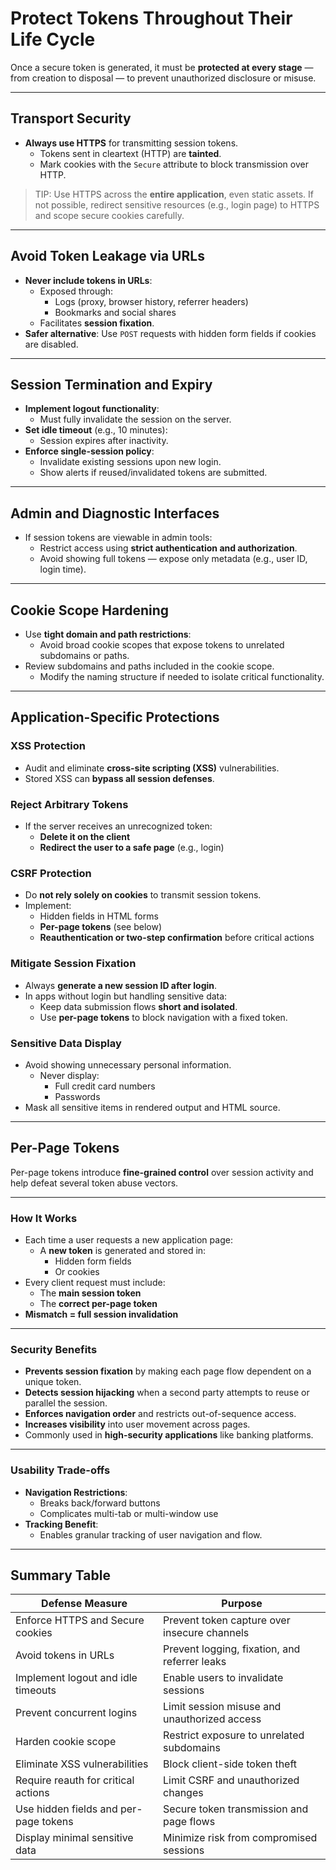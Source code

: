 # Protect Tokens Throughout Their Life Cycle

Once a secure token is generated, it must be **protected at every stage** — from creation to disposal — to prevent unauthorized disclosure or misuse.

---

## Transport Security

- **Always use HTTPS** for transmitting session tokens.
  - Tokens sent in cleartext (HTTP) are **tainted**.
  - Mark cookies with the `Secure` attribute to block transmission over HTTP.

> TIP: Use HTTPS across the **entire application**, even static assets. If not possible, redirect sensitive resources (e.g., login page) to HTTPS and scope secure cookies carefully.

---

## Avoid Token Leakage via URLs

- **Never include tokens in URLs**:
  - Exposed through:
    - Logs (proxy, browser history, referrer headers)
    - Bookmarks and social shares
  - Facilitates **session fixation**.
- **Safer alternative**: Use `POST` requests with hidden form fields if cookies are disabled.

---

## Session Termination and Expiry

- **Implement logout functionality**:
  - Must fully invalidate the session on the server.
- **Set idle timeout** (e.g., 10 minutes):
  - Session expires after inactivity.
- **Enforce single-session policy**:
  - Invalidate existing sessions upon new login.
  - Show alerts if reused/invalidated tokens are submitted.

---

## Admin and Diagnostic Interfaces

- If session tokens are viewable in admin tools:
  - Restrict access using **strict authentication and authorization**.
  - Avoid showing full tokens — expose only metadata (e.g., user ID, login time).

---

## Cookie Scope Hardening

- Use **tight domain and path restrictions**:
  - Avoid broad cookie scopes that expose tokens to unrelated subdomains or paths.
- Review subdomains and paths included in the cookie scope.
  - Modify the naming structure if needed to isolate critical functionality.

---

## Application-Specific Protections

### **XSS Protection**

- Audit and eliminate **cross-site scripting (XSS)** vulnerabilities.
- Stored XSS can **bypass all session defenses**.

### **Reject Arbitrary Tokens**

- If the server receives an unrecognized token:
  - **Delete it on the client**
  - **Redirect the user to a safe page** (e.g., login)

### **CSRF Protection**

- Do **not rely solely on cookies** to transmit session tokens.
- Implement:
  - Hidden fields in HTML forms
  - **Per-page tokens** (see below)
  - **Reauthentication or two-step confirmation** before critical actions

### **Mitigate Session Fixation**

- Always **generate a new session ID after login**.
- In apps without login but handling sensitive data:
  - Keep data submission flows **short and isolated**.
  - Use **per-page tokens** to block navigation with a fixed token.

### **Sensitive Data Display**

- Avoid showing unnecessary personal information.
  - Never display:
    - Full credit card numbers
    - Passwords
- Mask all sensitive items in rendered output and HTML source.

---

## Per-Page Tokens

Per-page tokens introduce **fine-grained control** over session activity and help defeat several token abuse vectors.

---

### How It Works

- Each time a user requests a new application page:
  - A **new token** is generated and stored in:
    - Hidden form fields
    - Or cookies
- Every client request must include:
  - The **main session token**
  - The **correct per-page token**
- **Mismatch = full session invalidation**

---

### Security Benefits

- **Prevents session fixation** by making each page flow dependent on a unique token.
- **Detects session hijacking** when a second party attempts to reuse or parallel the session.
- **Enforces navigation order** and restricts out-of-sequence access.
- **Increases visibility** into user movement across pages.
- Commonly used in **high-security applications** like banking platforms.

---

### Usability Trade-offs

- **Navigation Restrictions**:
  - Breaks back/forward buttons
  - Complicates multi-tab or multi-window use
- **Tracking Benefit**:
  - Enables granular tracking of user navigation and flow.

---

## Summary Table

| Defense Measure                           | Purpose                                         |
|------------------------------------------|-------------------------------------------------|
| Enforce HTTPS and Secure cookies         | Prevent token capture over insecure channels    |
| Avoid tokens in URLs                     | Prevent logging, fixation, and referrer leaks   |
| Implement logout and idle timeouts       | Enable users to invalidate sessions             |
| Prevent concurrent logins                | Limit session misuse and unauthorized access    |
| Harden cookie scope                      | Restrict exposure to unrelated subdomains       |
| Eliminate XSS vulnerabilities            | Block client-side token theft                   |
| Require reauth for critical actions      | Limit CSRF and unauthorized changes             |
| Use hidden fields and per-page tokens    | Secure token transmission and page flows        |
| Display minimal sensitive data           | Minimize risk from compromised sessions         |
